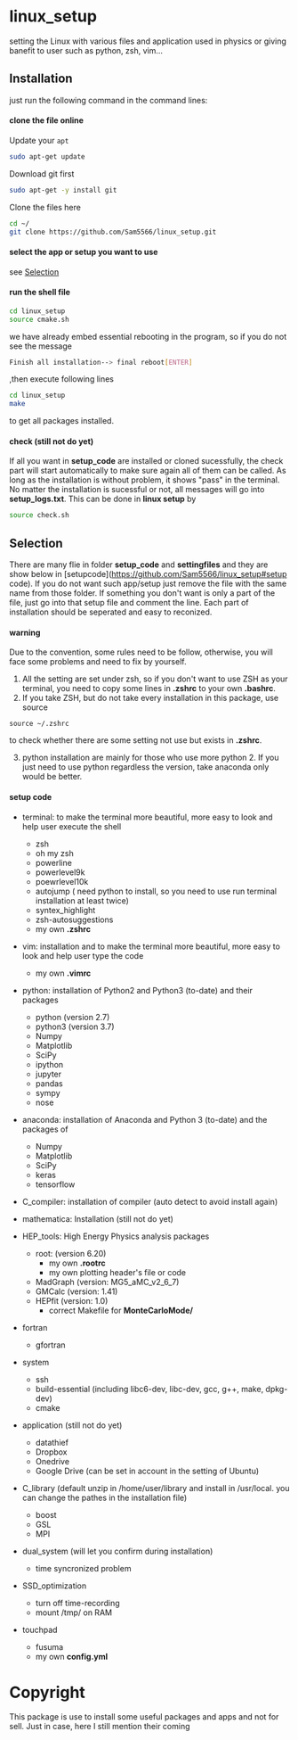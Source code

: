 # linux_setup
setting the Linux with various files and application used in physics or giving banefit to user such as python, zsh, vim...

## Installation
just run the following command in the command lines:

#### clone the file online
Update your `apt`
```bash
sudo apt-get update
```
Download git first
```bash
sudo apt-get -y install git
```
Clone the files here
```bash
cd ~/
git clone https://github.com/Sam5566/linux_setup.git
```
#### select the app or setup you want to use
see [Selection](https://github.com/Sam5566/linux_setup#selection)

#### run the shell file
```bash
cd linux_setup
source cmake.sh
```
we have already embed essential rebooting in the program, so if you do not see the message
```bash
Finish all installation--> final reboot[ENTER]
```
,then execute following lines
```bash
cd linux_setup
make
```
to get all packages installed.

#### check (still not do yet)
If all you want in **setup_code** are installed or cloned sucessfully, the check part will start automatically to make sure again all of them can be called. As long as the installation is without problem, it shows "pass" in the terminal. No matter the installation is sucessful or not, all messages will go into **setup_logs.txt**.
This can be done in **linux setup** by
```bash
source check.sh
```

## Selection
There are many flie in folder **setup_code** and **settingfiles** and they are show below in [setupcode](https://github.com/Sam5566/linux_setup#setup code). If you do not want such app/setup just remove the file with the same name from those folder. If something you don't want is only a part of the file, just go into that setup file and comment the line. Each part of installation should be seperated and easy to reconized.
#### warning
Due to the convention, some rules need to be follow, otherwise, you will face some problems and need to fix by yourself.
1. All the setting are set under zsh, so if you don't want to use ZSH as your terminal, you need to copy some lines in **.zshrc** to your own **.bashrc**.
2. If you take ZSH, but do not take every installation in this package, use source
```
source ~/.zshrc
```
to check whether there are some setting not use but exists in **.zshrc**.

3. python installation are mainly for those who use more python 2. If you just need to use python regardless the version, take anaconda only would be better.

#### setup code
* terminal: to make the terminal more beautiful, more easy to look and help user execute the shell
	* zsh
	* oh my zsh
	* powerline
    * powerlevel9k
    * poewrlevel10k
	* autojump ( need python to install, so you need to use run terminal installation at least twice)
	* syntex_highlight
    * zsh-autosuggestions
	* my own **.zshrc**
* vim: installation and to make the terminal more beautiful, more easy to look and help user type the code
	* my own **.vimrc**
* python: installation of Python2 and Python3 (to-date) and their packages
    * python (version 2.7)
    * python3 (version 3.7)
    * Numpy
    * Matplotlib
    * SciPy
    * ipython
    * jupyter
    * pandas
    * sympy
    * nose
* anaconda: installation of Anaconda and Python 3 (to-date) and the packages of
	* Numpy
	* Matplotlib
	* SciPy
	* keras
	* tensorflow
* C_compiler: installation of compiler (auto detect to avoid install again)

* mathematica: Installation (still not do yet)
* HEP_tools: High Energy Physics analysis packages
    * root: (version 6.20)
        * my own **.rootrc**
        * my own plotting header's file or code
    * MadGraph (version: MG5_aMC_v2_6_7)
    * GMCalc (version: 1.41)
    * HEPfit (version: 1.0)
        * correct Makefile for **MonteCarloMode/**
* fortran
    * gfortran
* system
    * ssh
    * build-essential (including libc6-dev, libc-dev, gcc, g++, make, dpkg-dev)
    * cmake
* application (still not do yet)
    * datathief
    * Dropbox
    * Onedrive
    * Google Drive (can be set in account in the setting of Ubuntu)
* C_library (default unzip in /home/user/library and install in /usr/local. you can change the pathes in the installation file)
    * boost
    * GSL
    * MPI
* dual_system (will let you confirm during installation)
    * time syncronized problem
* SSD_optimization
    * turn off time-recording
    * mount /tmp/ on RAM
* touchpad
    * fusuma
    * my own **config.yml**

# Copyright
This package is use to install some useful packages and apps and not for sell. Just in case, here I still mention their coming
